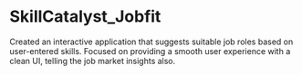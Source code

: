 # SkillCatalyst_Jobfit
Created an interactive application that suggests suitable job roles based on user-entered skills. Focused on providing a smooth user experience with a clean UI, telling the job market insights also.
